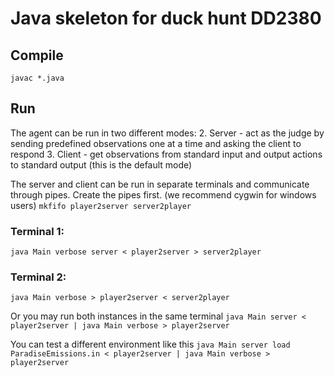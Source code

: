 # Java skeleton for duck hunt DD2380

## Compile
`javac *.java`

## Run
The agent can be run in two different modes:
2. Server - act as the judge by sending predefined observations one at a time and asking the client to respond 
3. Client - get observations from standard input and output actions to standard output (this is the default mode)

The server and client can be run in separate terminals and communicate through pipes. Create the pipes first. (we recommend cygwin for windows users)
`mkfifo player2server server2player`

### Terminal 1:
`java Main verbose server < player2server > server2player`

### Terminal 2:
`java Main verbose > player2server < server2player`

Or you may run both instances in the same terminal `java Main server < player2server | java Main verbose > player2server`

You can test a different environment like this `java Main server load ParadiseEmissions.in < player2server | java Main verbose > player2server`
